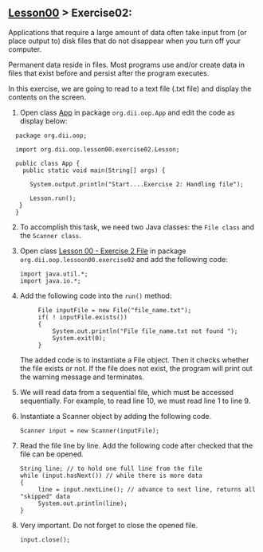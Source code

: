## [Lesson00](index.md) > Exercise02:

Applications that require a large amount of data often take input from (or place output to) disk files that do not disappear  when you turn off your computer.

Permanent data reside in files. Most programs use and/or create data in files that exist before and persist after the program executes.

In this exercise, we are going to read to a text file (.txt file) and display the contents  on the screen.

1. Open class [App](../../app/src/main/java/org/dii/oop/App.java) in package `org.dii.oop.App` and edit the code as display below: 
 ```
   package org.dii.oop;

   import org.dii.oop.lesson00.exercise02.Lesson;

   public class App {
     public static void main(String[] args) {

       System.output.println("Start....Exercise 2: Handling file");
   
       Lesson.run();
    }
   }
   ```
2. To accomplish this task, we need two Java classes:
   the `File class` and the `Scanner class`.

3. Open class [Lesson 00 - Exercise 2 File](../../app/src/main/java/org/dii/oop/lesson00/exercise02.java) in package `org.dii.oop.lessoon00.exercise02` and add the following code:
    ```
    import java.util.*;
   import java.io.*;
    ```
     
4. Add the following code into the `run()` method:
   ```
        File inputFile = new File("file_name.txt");
        if( ! inputFile.exists())
        {
            System.out.println("File file_name.txt not found ");
            System.exit(0);
        }
   ```
    The added code is to instantiate a File object. Then it checks whether the file exists or not. If the file does not exist, the program will print out the warning message and terminates.

5. We will read data from a sequential file, which must be accessed sequentially. For example, to read line 10, we must read line 1 to line 9.

6. Instantiate a Scanner object by adding the following code. 
    ```
    Scanner input = new Scanner(inputFile);
    ```
7. Read the file line by line. Add the following code after checked that the file can be opened. 
    ```
   String line; // to hold one full line from the file
    while (input.hasNext()) // while there is more data
   {
         line = input.nextLine(); // advance to next line, returns all "skipped" data
         System.out.println(line); 
    }
    ```
8. Very important. Do not forget to close the opened file. 
    ```
   input.close();
    ```